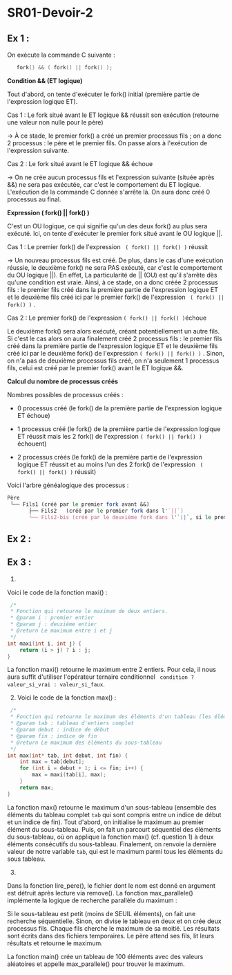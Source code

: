 # SR01-Devoir-2

## Ex 1 :
On exécute la commande C suivante :
``` C
   fork() && ( fork() || fork() );
```

**Condition && (ET logique)**

Tout d'abord, on tente d'exécuter le fork() initial (première partie de l'expression logique ET).

Cas 1 : Le fork situé avant le ET logique && réussit son exécution (retourne une valeur non nulle pour le père)

→ À ce stade, le premier fork() a créé un premier processus fils ; on a donc 2 processus : le père et le premier fils. On passe alors à l'exécution de l'expression suivante.

Cas 2 : Le fork situé avant le ET logique && échoue

→ On ne crée aucun processus fils et l'expression suivante (située après &&)  ne sera pas exécutée, car c'est le comportement du ET logique. L'exécution de la commande C donnée s'arrête là. On aura donc créé 0 processus au final.

**Expression ( fork() || fork() )**

C'est un OU logique, ce qui signifie qu'un des deux fork() au plus sera exécuté. Ici, on tente d'exécuter le premier fork situé avant le OU logique ||.

Cas 1 : Le premier fork() de l'expression ``` ( fork() || fork() )``` réussit

→ Un nouveau processus fils est créé.  De plus, dans le cas d'une exécution réussie, le deuxième fork() ne sera PAS exécuté, car c'est le comportement du OU logique ||). En effet, La particularité de || (OU) est qu'il s'arrête dès qu'une condition est vraie. Ainsi, à ce stade, on a donc créée 2 processus fils : le premier fils créé dans la première partie de l'expression logique ET et le deuxième fils créé ici par le premier fork() de l'expression ``` ( fork() || fork() )``` .

Cas 2 : Le premier fork() de l'expression ```( fork() || fork() )```échoue

Le deuxième fork() sera alors exécuté, créant potentiellement un autre fils. Si c'est le cas alors on aura finalement créé 2 processus fils : le premier fils créé dans la première partie de l'expression logique ET et le deuxième fils créé ici par le deuxième fork() de l'expression ```( fork() || fork() )``` . Sinon, on n'a pas de deuxième processus fils créé, on n'a seulement 1 processus fils, celui est créé par le premier fork() avant le ET logique &&.

**Calcul du nombre  de processus créés**

Nombres possibles de processus créés : 

- 0 processus créé (le fork() de la première partie de l'expression logique ET échoue)
  
- 1 processus créé (le fork() de la première partie de l'expression logique ET réussit mais les 2 fork() de l'expression ```( fork() || fork() )``` échouent)
  
- 2 processus créés (le fork() de la première partie de l'expression logique ET réussit et au moins l'un des 2 fork() de l'expression ``` ( fork() || fork() )``` réussit)

Voici l'arbre généalogique des processus : 
``` perl
Père
 └── Fils1 (créé par le premier fork avant &&)
       ├── Fils2   (créé par le premier fork dans l'`||`)
       └── Fils2-bis (créé par le deuxième fork dans l'`||`, si le premier échoue)
```

## Ex 2 :

## Ex 3 :
1)
Voici le code de la fonction maxi() :
``` C
 /*
 * Fonction qui retourne le maximum de deux entiers.
 * @param i : premier entier
 * @param j : deuxième entier
 * @return Le maximum entre i et j
 */
int maxi(int i, int j) {
    return (i > j) ? i : j;
}
``` 

La fonction maxi() retourne le maximum entre 2 entiers. Pour cela, il nous aura suffit d'utiliser l'opérateur ternaire conditionnel ``` condition ? valeur_si_vrai : valeur_si_faux```.

2) Voici le code de la fonction max() :

``` C
 /*
 * Fonction qui retourne le maximum des éléments d'un tableau (les éléments sont compris entre un indice de début et un indice de fin).
 * @param tab : tableau d'entiers complet
 * @param debut : indice de début
 * @param fin : indice de fin
 * @return Le maximum des éléments du sous-tableau
 */
int max(int* tab, int debut, int fin) {
    int max = tab[debut];
    for (int i = debut + 1; i <= fin; i++) {
        max = maxi(tab[i], max);
    }
    return max;
}
```
  
La fonction max() retourne le maximum d'un sous-tableau (ensemble des éléments du tableau complet ```tab``` qui sont compris entre un indice de début et un indice de fin). Tout d'abord, on initialise le maximum au premier élément du sous-tableau. Puis, on fait un parcourt séquentiel des éléments du sous-tableau, où on applique la fonction max() (cf. question 1) à deux éléments consécutifs du sous-tableau. Finalement, on renvoie la dernière valeur de notre variable  ```tab```, qui est le maximum parmi tous les éléments du sous tableau. 

3) 
Dans la fonction lire_pere(), le fichier dont le nom est donné en argument est détruit après lecture via remove().
La fonction max_parallele() implémente la logique de recherche parallèle du maximum :

Si le sous-tableau est petit (moins de SEUIL éléments), on fait une recherche séquentielle.
Sinon, on divise le tableau en deux et on crée deux processus fils.
Chaque fils cherche le maximum de sa moitié.
Les résultats sont écrits dans des fichiers temporaires.
Le père attend ses fils, lit leurs résultats et retourne le maximum.


La fonction main() crée un tableau de 100 éléments avec des valeurs aléatoires et appelle max_parallele() pour trouver le maximum.

  
